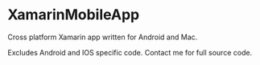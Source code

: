 # XamarinMobileApp

Cross platform Xamarin app written for Android and Mac.  

Excludes Android and IOS specific code.  Contact me for full source code.  

